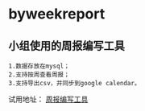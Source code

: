 byweekreport
============
小组使用的周报编写工具
---------------------
    1.数据存放在mysql；
    2.支持按周查看周报；
    3.支持导出csv，并同步到google calendar。
    
试用地址： 
[周报编写工具](http://xidiandaily.jios.org:3603/byweekreport/index.php "周报编写工具试用")
